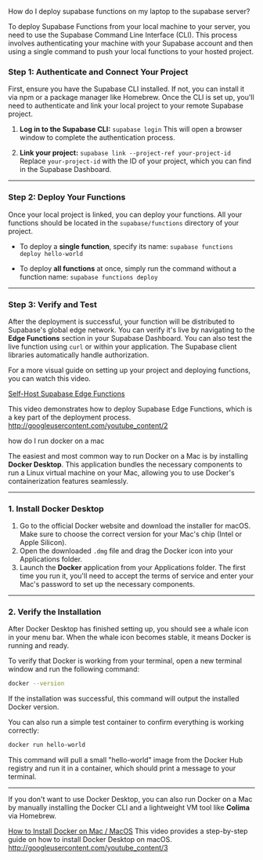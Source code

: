How do I deploy supabase functions on my laptop to the supabase server?

To deploy Supabase Functions from your local machine to your server, you need to use the Supabase Command Line Interface (CLI). This process involves authenticating your machine with your Supabase account and then using a single command to push your local functions to your hosted project.

### Step 1: Authenticate and Connect Your Project

First, ensure you have the Supabase CLI installed. If not, you can install it via npm or a package manager like Homebrew. Once the CLI is set up, you'll need to authenticate and link your local project to your remote Supabase project.

1.  **Log in to the Supabase CLI:**
    `supabase login`
    This will open a browser window to complete the authentication process.

2.  **Link your project:**
    `supabase link --project-ref your-project-id`
    Replace `your-project-id` with the ID of your project, which you can find in the Supabase Dashboard.

---

### Step 2: Deploy Your Functions

Once your local project is linked, you can deploy your functions. All your functions should be located in the `supabase/functions` directory of your project.

* To deploy a **single function**, specify its name:
    `supabase functions deploy hello-world`

* To deploy **all functions** at once, simply run the command without a function name:
    `supabase functions deploy`

---

### Step 3: Verify and Test

After the deployment is successful, your function will be distributed to Supabase's global edge network. You can verify it's live by navigating to the **Edge Functions** section in your Supabase Dashboard. You can also test the live function using `curl` or within your application. The Supabase client libraries automatically handle authorization.

For a more visual guide on setting up your project and deploying functions, you can watch this video.

[Self-Host Supabase Edge Functions](https://www.youtube.com/watch?v=cPGxPl1lx4Y&pp=0gcJCf8Ao7VqN5tD)

This video demonstrates how to deploy Supabase Edge Functions, which is a key part of the deployment process.
http://googleusercontent.com/youtube_content/2


how do I run docker on a mac

The easiest and most common way to run Docker on a Mac is by installing **Docker Desktop**. This application bundles the necessary components to run a Linux virtual machine on your Mac, allowing you to use Docker's containerization features seamlessly.

-----

### 1\. Install Docker Desktop

1.  Go to the official Docker website and download the installer for macOS. Make sure to choose the correct version for your Mac's chip (Intel or Apple Silicon).
2.  Open the downloaded `.dmg` file and drag the Docker icon into your Applications folder.
3.  Launch the **Docker** application from your Applications folder. The first time you run it, you'll need to accept the terms of service and enter your Mac's password to set up the necessary components.

-----

### 2\. Verify the Installation

After Docker Desktop has finished setting up, you should see a whale icon in your menu bar. When the whale icon becomes stable, it means Docker is running and ready.

To verify that Docker is working from your terminal, open a new terminal window and run the following command:

```bash
docker --version
```

If the installation was successful, this command will output the installed Docker version.

You can also run a simple test container to confirm everything is working correctly:

```bash
docker run hello-world
```

This command will pull a small "hello-world" image from the Docker Hub registry and run it in a container, which should print a message to your terminal.

-----

If you don't want to use Docker Desktop, you can also run Docker on a Mac by manually installing the Docker CLI and a lightweight VM tool like **Colima** via Homebrew.

[How to Install Docker on Mac / MacOS](https://www.youtube.com/watch?v=-EXlfSsP49A)
This video provides a step-by-step guide on how to install Docker Desktop on macOS.
http://googleusercontent.com/youtube_content/3
